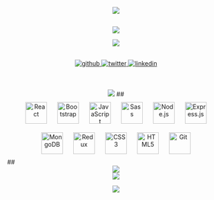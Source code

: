 <!-- <img src="https://camo.githubusercontent.com/b40aa6e0a49e00065a11b3773f9f4d7098be2fed4da538a0a32abb74992a7869/68747470733a2f2f726973686176616e616e642e6769746875622e696f2f7374617469632f696d616765732f6772656574696e67732e676966"> -->




**<div align="center"><img src="https://res.cloudinary.com/at100dev/image/upload/v1628283719/I_m_Brian_Reed_a_Software_Engineer_2_psdfrk.svg"></div>**
## 

**<div align="center">[<img src="https://dabuttonfactory.com/button.png?t=Portfolio&f=Open+Sans-Bold&ts=26&tc=fff&tshs=1&tshc=000&hp=25&vp=10&c=11&bgt=unicolored&bgc=1597d7&be=1&shs=1&shc=444&sho=s">](https://www.brian-reed.me/)</div>**

**<div align="center">[<img src="https://dabuttonfactory.com/button.png?t=Contact+Me!&f=Open+Sans-Bold&ts=26&tc=fff&tshs=1&tshc=000&hp=25&vp=10&c=11&bgt=unicolored&bgc=1597d7&be=1&shs=1&shc=444&sho=s">](https://brian-reed.mfs.gg/brian-reed)</div>**
  

<br/>  
<div align="center">
<a href="https://github.com/brian-reed-software" target="_blank">
<img src=https://img.shields.io/badge/github-%2324292e.svg?&style=for-the-badge&logo=github&logoColor=white alt=github style="margin-bottom: 5px;" />
</a>
<a href="https://twitter.com/brian_software_" target="_blank">
<img src=https://img.shields.io/badge/twitter-%2300acee.svg?&style=for-the-badge&logo=twitter&logoColor=white alt=twitter style="margin-bottom: 5px;" />
</a>
<a href="https://linkedin.com/in/brian-reed-software" target="_blank">
<img src=https://img.shields.io/badge/linkedin-%231E77B5.svg?&style=for-the-badge&logo=linkedin&logoColor=white alt=linkedin style="margin-bottom: 5px;" />
</a>  

</div>  



  

<br/>  


## 
<div align="center">
<img src="https://res.cloudinary.com/at100dev/image/upload/v1628283783/My_Skill_Set_kzcplc.svg">  
##

<div align="center" width="100%">  
<img style="margin: 10px" src="https://profilinator.rishav.dev/skills-assets/react-original-wordmark.svg" alt="React" height="50" />  
<img style="margin: 10px" src="https://profilinator.rishav.dev/skills-assets/bootstrap-plain.svg" alt="Bootstrap" height="50" />  
<img style="margin: 10px" src="https://profilinator.rishav.dev/skills-assets/javascript-original.svg" alt="JavaScript" height="50" />  
<img style="margin: 10px" src="https://profilinator.rishav.dev/skills-assets/sass-original.svg" alt="Sass" height="50" />  
<img style="margin: 10px" src="https://profilinator.rishav.dev/skills-assets/nodejs-original-wordmark.svg" alt="Node.js" height="50" />  
<img style="margin: 10px" src="https://profilinator.rishav.dev/skills-assets/express-original-wordmark.svg" alt="Express.js" height="50" />  
<img style="margin: 10px" src="https://profilinator.rishav.dev/skills-assets/mongodb-original-wordmark.svg" alt="MongoDB" height="50" />  
<img style="margin: 10px" src="https://profilinator.rishav.dev/skills-assets/redux-original.svg" alt="Redux" height="50" />  
<img style="margin: 10px" src="https://profilinator.rishav.dev/skills-assets/css3-original-wordmark.svg" alt="CSS3" height="50" />  
<img style="margin: 10px" src="https://profilinator.rishav.dev/skills-assets/html5-original-wordmark.svg" alt="HTML5" height="50" />  
<img style="margin: 10px" src="https://profilinator.rishav.dev/skills-assets/git-scm-icon.svg" alt="Git" height="50" />  
</div>
  </div>
  ##
<br/>
<div align="center">
<img src="https://res.cloudinary.com/at100dev/image/upload/v1628283864/Github_Stats_yqhobs.svg">
  </div>
<div align="center"><img src="https://github-readme-stats.vercel.app/api?username=brian-reed-software&show_icons=true&count_private=true&hide_border=true" align="center" />
  
<img src="https://ghchart.rshah.org/brian-reed-software" /></div>  

<br/>  


<!-- ## Recent Blog Posts   -->
  

<br/>  
